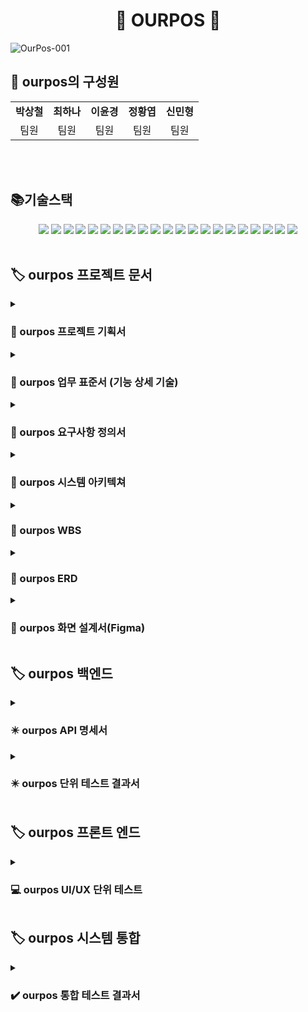 <div align="center">

# :hamburger: OURPOS :hamburger:

</div>

![OurPos-001](https://github.com/beyond-sw-camp/be05-4th-3team-Our-POS/assets/156383201/ac367a79-e04b-4a06-a6e5-c12b2723fb76)

<h2 align="left">👥 ourpos의 구성원</h2>
<table>
  <tbody>
    <tr>
      <td align="center"><b>박상철</b><br /></td>
      <td align="center"><b>최하나</b><br /></td>
      <td align="center"><b>이윤경</b><br /></td>
      <td align="center"><b>정황엽</b><br /></td>
      <td align="center"><b>신민형</b><br /></td>
    </tr>
    <tr>
        <td align="center">팀원</td>
        <td align="center">팀원</td>
        <td align="center">팀원</td>
        <td align="center">팀원</td>
        <td align="center">팀원</td>
    </tr>
  </tbody>
</table>
<br/><br/>

<h2 align="left"> 📚기술스택 </h2>

<div align=center> 
  <img src="https://img.shields.io/badge/java-007396?style=for-the-badge&logo=java&logoColor=white"> 
  <img src="https://img.shields.io/badge/html5-E34F26?style=for-the-badge&logo=html5&logoColor=white"> 
  <img src="https://img.shields.io/badge/css-1572B6?style=for-the-badge&logo=css3&logoColor=white"> 
  <img src="https://img.shields.io/badge/javascript-F7DF1E?style=for-the-badge&logo=javascript&logoColor=black"> 
  <img src="https://img.shields.io/badge/mariaDB-003545?style=for-the-badge&logo=mariaDB&logoColor=white">  
  <img src="https://img.shields.io/badge/vue.js-4FC08D?style=for-the-badge&logo=vue.js&logoColor=white"> 
  <img src="https://img.shields.io/badge/bootstrap-7952B3?style=for-the-badge&logo=bootstrap&logoColor=white">
  <img src="https://img.shields.io/badge/apache tomcat-F8DC75?style=for-the-badge&logo=apachetomcat&logoColor=white">
  <img src="https://img.shields.io/badge/github-181717?style=for-the-badge&logo=github&logoColor=white">
  <img src="https://img.shields.io/badge/git-F05032?style=for-the-badge&logo=git&logoColor=white">
  <img src="https://img.shields.io/badge/springboot-6DB33F?style=for-the-badge&logo=springboot&logoColor=white">
  <img src="https://img.shields.io/badge/nginx-%23009639.svg?style=for-the-badge&logo=nginx&logoColor=white">
  <img src="https://img.shields.io/badge/docker-%230db7ed.svg?style=for-the-badge&logo=docker&logoColor=white"> 
  <img src="https://img.shields.io/badge/slack-%4A154B.svg?style=for-the-badge&logo=slack&logoColor=white"> 
  <img src="https://img.shields.io/badge/jenkins-D24939.svg?style=for-the-badge&logo=jenkins&logoColor=white"> 
  <img src="https://img.shields.io/badge/mariaDB-003545.svg?style=for-the-badge&logo=mariaDB&logoColor=white"> 
  <img src="https://img.shields.io/badge/ngrok-1F1E37.svg?style=for-the-badge&logo=ngrok&logoColor=white"> 
  <img src="https://img.shields.io/badge/intellijidea-000000.svg?style=for-the-badge&logo=intellijidea&logoColor=white"> 
  <img src="https://img.shields.io/badge/visualstudiocode-007ACC.svg?style=for-the-badge&logo=visualstudiocode&logoColor=white"> 
  <img src="https://img.shields.io/badge/figma-F24E1E.svg?style=for-the-badge&logo=figma&logoColor=white">
  <img src="https://img.shields.io/badge/amazonec2-FF9900.svg?style=for-the-badge&logo=amazonec2&logoColor=white"> 
</div>
<br>

<h2 align="left">🏷️ ourpos 프로젝트 문서 </h2>

<details>
<summary><h3>📁 ourpos 프로젝트 기획서</h3></summary>
<a href="https://docs.google.com/document/d/16bPZb_D4clrZ0tqKmuFBGady2DPCxes2rAhIDuc3bQ8/edit?usp=sharing">프로젝트 기획서 Link</a>
</details>

<details>
<summary><h3>📁 ourpos 업무 표준서 (기능 상세 기술)</h3></summary>
<a href="https://docs.google.com/document/d/1sSuaMNQTp1y-zOhpg8orO8gqbK2dpxX2T3s0QhyflUU/edit">업무 표준 Link</a>
</details>

<details>
<summary><h3>📁 ourpos 요구사항 정의서</h3></summary>
<a href="https://docs.google.com/spreadsheets/d/1OGhBM0uMtSuOBnyiKaoTmFWCNzh9yBIWZsBinWN29qI/edit#gid=374839476">요구사항 정의서 Link</a>
</details>

<details>
<summary><h3>📁 ourpos 시스템 아키텍쳐</h3></summary>
![Web App Reference Architecture (3)](https://github.com/beyond-sw-camp/be05-fin-3team-OURPOS/assets/155698895/6fda9d1d-f181-41de-822b-88c2b664d5f5)
</details>

<details>
<summary><h3>📁 ourpos WBS</h3></summary>
<a href="https://docs.google.com/spreadsheets/d/1OGhBM0uMtSuOBnyiKaoTmFWCNzh9yBIWZsBinWN29qI/edit#gid=1308199476">WBS Link</a>
</details>

<details>
<summary><h3>📁 ourpos ERD</h3></summary>
<a href="https://github.com/beyond-sw-camp/be05-fin-3team-OURPOS/assets/140836341/a4d0572b-dea2-4002-9b4c-e6fe148dfc03">요구사항 정의서 Link</a>
</details>

<details>
<summary><h3>📁 ourpos 화면 설계서(Figma)</h3></summary>
<a href="https://www.figma.com/design/iqi38u8n1XngmPmkvINnDV/Untitled?node-id=0-1&t=jTdCdDf0tgFWFKv9-0">화면설계서 Link</a>
</details>

<h2 align="left">🏷️ ourpos 백엔드  </h2>

<details>
<summary><h3>✴️ ourpos API 명세서</h3></summary>
<div>
<a href="https://docs.google.com/spreadsheets/d/1OGhBM0uMtSuOBnyiKaoTmFWCNzh9yBIWZsBinWN29qI/edit?gid=1805938231#gid=1805938231">고객용 모바일 어플리케이션, 키오스크 API명세서 Link</a>
</div>
<div>
<a href="https://docs.google.com/spreadsheets/d/1OGhBM0uMtSuOBnyiKaoTmFWCNzh9yBIWZsBinWN29qI/edit?gid=1026222313#gid=1026222313">직영점 pos, 본사용 pos API명세서 Link</a>
</div>
</details>

<details>
<summary><h3>✴️ ourpos 단위 테스트 결과서</h3></summary>
<a href="https://api.ourpos.org/test/index.html">단위 테스트 결과서 Link</a>
</details>

<h2 align="left">🏷️ ourpos 프론트 엔드 </h2>

<details>
<summary><h3>💻 ourpos UI/UX 단위 테스트 </h3></summary>
<a href="#">UI/UX 단위 테스트 결과서 Link</a>
</details>

<h2 align="left">🏷️ ourpos 시스템 통합 </h2>

<details>
<summary><h3>✔️ ourpos 통합 테스트 결과서 </h3></summary>
<a href="https://docs.google.com/spreadsheets/d/1OGhBM0uMtSuOBnyiKaoTmFWCNzh9yBIWZsBinWN29qI/edit?gid=1424215889#gid=1424215889">통합 테스트 결과서 Link</a>
</details>

